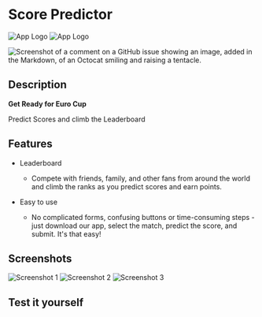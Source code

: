 # Score Predictor

![App Logo](./images/logo.png)
![App Logo](https://github.com/isherous/score_predictor/blob/main/images/logo.png)

![Screenshot of a comment on a GitHub issue showing an image, added in the Markdown, of an Octocat smiling and raising a tentacle.](https://myoctocat.com/assets/images/base-octocat.svg)


## Description
**Get Ready for Euro Cup**

Predict Scores and climb the Leaderboard

## Features

- Leaderboard 
  
  - Compete with friends, family, and other fans from around the world and climb the ranks as you predict scores and earn points.

- Easy to use
  
  - No complicated forms, confusing buttons or time-consuming steps - just download our app, select the match, predict the score, and submit. It's that easy!

## Screenshots

![Screenshot 1](./images/image1.png)
![Screenshot 2](./images/image2.png)
![Screenshot 3](./images/image3.png)

## Test it yourself

